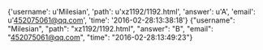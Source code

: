 {'username': u'Milesian', 'path': u'xz1192/1192.html', 'answer': u'A', 'email': u'452075061@qq.com', 'time': '2016-02-28:13:38:18'}
{"username": "Milesian", "path": "xz1192/1192.html", "answer": "B", "email": "452075061@qq.com", "time": "2016-02-28:13:49:23"}